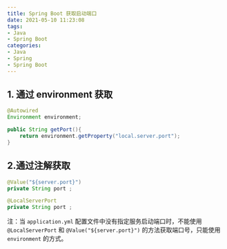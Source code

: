```yaml
---
title: Spring Boot 获取启动端口
date: 2021-05-10 11:23:08
tags:
- Java
- Spring Boot
categories:
- Java
- Spring
- Spring Boot
---
```



## 1. 通过 environment 获取

```java
@Autowired
Environment environment;

public String getPort(){
    return environment.getProperty("local.server.port");
}
```

 <!-- more -->

## 2.通过注解获取

```java
@Value("${server.port}")
private String port ;

@LocalServerPort
private String port ;
```

注：当 `application.yml` 配置文件中没有指定服务启动端口时，不能使用 `@LocalServerPort` 和 `@Value("${server.port}")` 的方法获取端口号，只能使用 `environment` 的方式。